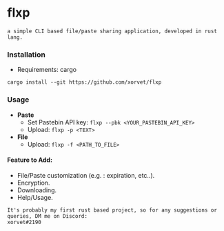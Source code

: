 # flxp
```
a simple CLI based file/paste sharing application, developed in rust lang.
```

### Installation

- Requirements: cargo

```
cargo install --git https://github.com/xorvet/flxp
```

### Usage
- **Paste**
  - Set Pastebin API key: ```flxp --pbk <YOUR_PASTEBIN_API_KEY>```
  - Upload: ```flxp -p <TEXT>```
- **File**
  - Upload: ```flxp -f <PATH_TO_FILE>```

#### Feature to Add:
- File/Paste customization (e.g. : expiration, etc..).
- Encryption.
- Downloading.
- Help/Usage.

```
It's probably my first rust based project, so for any suggestions or queries, DM me on Discord:
xorvet#2190
```
